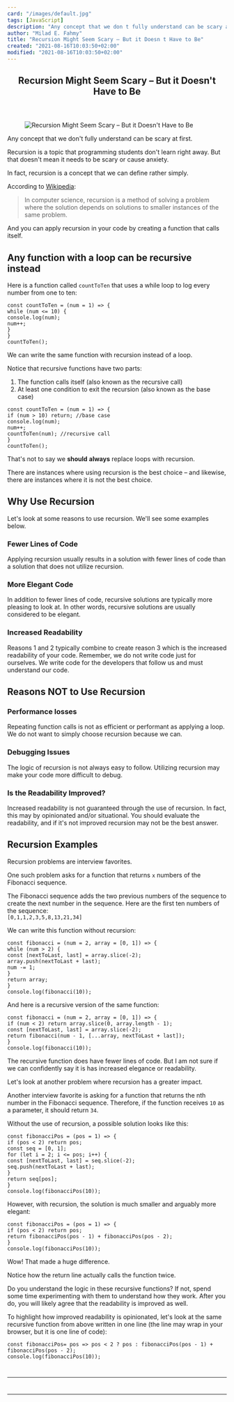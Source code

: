 ```yaml
---
card: "/images/default.jpg"
tags: [JavaScript]
description: "Any concept that we don t fully understand can be scary at fi"
author: "Milad E. Fahmy"
title: "Recursion Might Seem Scary – But it Doesn t Have to Be"
created: "2021-08-16T10:03:50+02:00"
modified: "2021-08-16T10:03:50+02:00"
---
```

<div class="site-wrapper">
<main id="site-main" class="site-main outer">
<div class="inner">
<article class="post-full post tag-javascript tag-programming tag-web-development tag-recursion tag-software-development tag-coding ">
<header class="post-full-header">
<h1 class="post-full-title">Recursion Might Seem Scary – But it Doesn't Have to Be</h1>
</header>
<figure class="post-full-image">
<picture>
<source media="(max-width: 700px)" sizes="1px" srcset="data:image/gif;base64,R0lGODlhAQABAIAAAAAAAP///yH5BAEAAAAALAAAAAABAAEAAAIBRAA7 1w">
<source media="(min-width: 701px)" sizes="(max-width: 800px) 400px,
(max-width: 1170px) 700px,
1400px" srcset="/news/content/images/size/w300/2021/05/recursion-image.jpeg 300w,
/news/content/images/size/w600/2021/05/recursion-image.jpeg 600w,
/news/content/images/size/w1000/2021/05/recursion-image.jpeg 1000w,
/news/content/images/size/w2000/2021/05/recursion-image.jpeg 2000w">
<img onerror="this.style.display='none'" src="/news/content/images/size/w2000/2021/05/recursion-image.jpeg" alt="Recursion Might Seem Scary – But it Doesn't Have to Be">
</picture>
</figure>
<section class="post-full-content">
<div class="post-content">
<p>Any concept that we don't fully understand can be scary at first.</p><p>Recursion is a topic that programming students don't learn right away. But that doesn't mean it needs to be scary or cause anxiety.</p><p>In fact, recursion is a concept that we can define rather simply.</p><p>According to <a href="https://en.wikipedia.org/wiki/Recursion_(computer_science)">Wikipedia</a>:</p><blockquote>In computer science, recursion is a method of solving a problem where the solution depends on solutions to smaller instances of the same problem.</blockquote><p>And you can apply recursion in your code by creating a function that calls itself.</p><h2 id="any-function-with-a-loop-can-be-recursive-instead">Any function with a loop can be recursive instead</h2><p>Here is a function called <code>countToTen</code> that uses a while loop to log every number from one to ten:</p><pre><code class="language-js">const countToTen = (num = 1) =&gt; {
while (num &lt;= 10) {
console.log(num);
num++;
}
}
countToTen();
</code></pre><p>We can write the same function with recursion instead of a loop.</p><p>Notice that recursive functions have two parts:</p><ol><li>The function calls itself (also known as the recursive call)</li><li>At least one condition to exit the recursion (also known as the base case)</li></ol><pre><code class="language-js">const countToTen = (num = 1) =&gt; {
if (num &gt; 10) return; //base case
console.log(num);
num++;
countToTen(num); //recursive call
}
countToTen();
</code></pre><p>That's not to say we <strong>should</strong> <strong>always</strong> replace loops with recursion.</p><p>There are instances where using recursion is the best choice – and likewise, there are instances where it is not the best choice.</p><h2 id="why-use-recursion">Why Use Recursion</h2><p>Let's look at some reasons to use recursion. We'll see some examples below.</p><h3 id="fewer-lines-of-code">Fewer Lines of Code</h3><p>Applying recursion usually results in a solution with fewer lines of code than a solution that does not utilize recursion.</p><h3 id="more-elegant-code">More Elegant Code</h3><p>In addition to fewer lines of code, recursive solutions are typically more pleasing to look at. In other words, recursive solutions are usually considered to be elegant.</p><h3 id="increased-readability">Increased Readability</h3><p>Reasons 1 and 2 typically combine to create reason 3 which is the increased readability of your code. Remember, we do not write code just for ourselves. We write code for the developers that follow us and must understand our code.</p><h2 id="reasons-not-to-use-recursion">Reasons NOT to Use Recursion</h2><h3 id="performance-losses">Performance losses</h3><p>Repeating function calls is not as efficient or performant as applying a loop. We do not want to simply choose recursion because we can.</p><h3 id="debugging-issues">Debugging Issues</h3><p>The logic of recursion is not always easy to follow. Utilizing recursion may make your code more difficult to debug.</p><h3 id="is-the-readability-improved">Is the Readability Improved?</h3><p>Increased readability is not guaranteed through the use of recursion. In fact, this may by opinionated and/or situational. You should evaluate the readability, and if it's not improved recursion may not be the best answer.</p><h2 id="recursion-examples">Recursion Examples</h2><p>Recursion problems are interview favorites.</p><p>One such problem asks for a function that returns <code>x</code> numbers of the Fibonacci sequence.</p><p>The Fibonacci sequence adds the two previous numbers of the sequence to create the next number in the sequence. Here are the first ten numbers of the sequence:<br><code>[0,1,1,2,3,5,8,13,21,34]</code></p><p>We can write this function without recursion:</p><pre><code class="language-js">const fibonacci = (num = 2, array = [0, 1]) =&gt; {
while (num &gt; 2) {
const [nextToLast, last] = array.slice(-2);
array.push(nextToLast + last);
num -= 1;
}
return array;
}
console.log(fibonacci(10));
</code></pre><p>And here is a recursive version of the same function:</p><pre><code class="language-js">const fibonacci = (num = 2, array = [0, 1]) =&gt; {
if (num &lt; 2) return array.slice(0, array.length - 1);
const [nextToLast, last] = array.slice(-2);
return fibonacci(num - 1, [...array, nextToLast + last]);
}
console.log(fibonacci(10));
</code></pre><p>The recursive function does have fewer lines of code. But I am not sure if we can confidently say it is has increased elegance or readability.</p><p>Let's look at another problem where recursion has a greater impact.</p><p>Another interview favorite is asking for a function that returns the nth number in the Fibonacci sequence. Therefore, if the function receives <code>10</code> as a parameter, it should return <code>34</code>.</p><p>Without the use of recursion, a possible solution looks like this:</p><pre><code class="language-js">const fibonacciPos = (pos = 1) =&gt; {
if (pos &lt; 2) return pos;
const seq = [0, 1];
for (let i = 2; i &lt;= pos; i++) {
const [nextToLast, last] = seq.slice(-2);
seq.push(nextToLast + last);
}
return seq[pos];
}
console.log(fibonacciPos(10));
</code></pre><p>However, with recursion, the solution is much smaller and arguably more elegant:</p><pre><code class="language-js">const fibonacciPos = (pos = 1) =&gt; {
if (pos &lt; 2) return pos;
return fibonacciPos(pos - 1) + fibonacciPos(pos - 2);
}
console.log(fibonacciPos(10));
</code></pre><p>Wow! That made a huge difference.</p><p>Notice how the return line actually calls the function twice.</p><p>Do you understand the logic in these recursive functions? If not, spend some time experimenting with them to understand how they work. After you do, you will likely agree that the readability is improved as well.</p><p>To highlight how improved readability is opinionated, let's look at the same recursive function from above written in one line (the line may wrap in your browser, but it is one line of code):</p><pre><code class="language-js">const fibonacciPos= pos =&gt; pos &lt; 2 ? pos : fibonacciPos(pos - 1) + fibonacciPos(pos - 2);
console.log(fibonacciPos(10));
</div>
<hr>
<hr>
</section>
</article>
</div>
</main>
</div>
<!-- Google Tag Manager (noscript) -->
<!-- End Google Tag Manager (noscript) -->
